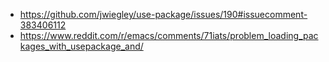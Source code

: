 - https://github.com/jwiegley/use-package/issues/190#issuecomment-383406112
- https://www.reddit.com/r/emacs/comments/71iats/problem_loading_packages_with_usepackage_and/